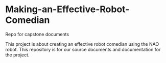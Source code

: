 # Making-an-Effective-Robot-Comedian
Repo for capstone documents

This project is about creating an effective robot comedian using the NAO robot.
This repository is for our source documents and documentation for the project. 
